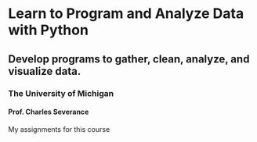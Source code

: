 # Learn to Program and Analyze Data with Python

## Develop programs to gather, clean, analyze, and visualize data.

### The University of Michigan

#### Prof. Charles Severance

My assignments for this course
